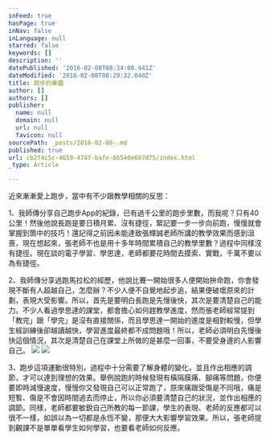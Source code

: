 ```yaml
---
inFeed: true
hasPage: true
inNav: false
inLanguage: null
starred: false
keywords: []
description: ''
datePublished: '2016-02-08T08:34:08.441Z'
dateModified: '2016-02-08T08:29:32.040Z'
title: 跑步的樂趣
author: []
authors: []
publisher:
  name: null
  domain: null
  url: null
  favicon: null
sourcePath: _posts/2016-02-08-.md
published: true
url: cb2f4c5c-4659-474f-bafe-66540e607d75/index.html
_type: Article

---
```

近來漸漸愛上跑步，當中有不少跟教學相關的反思：

1、我師傳分享自己跑步App的紀錄，已有過千公里的跑步里數，而我呢？只有40公里！然後他說長跑是要日積月累、沒有捷徑，緊記要一步一步向前跑，慢慢就會掌握到箇中的技巧！還記得之前因未能達致張輝誠老師所講的教學效果而感到沮喪，現在想起來，張老師不也是用十多年時間累積自己的教學里數？過程中同樣沒有捷徑。現在談的電子學習、學思達，老師都要花時間去摸索、實戰，千萬不要以為有捷徑。

2、我師傳分享過跑馬拉松的經歷，他說比賽一開始很多人便開始拚命跑，你會發現不斷有人超越自己，怎麼辦？不少人便不自覺地起步追，結果便破壞原來的計劃，表現大受影響。所以，首先是要明白長跑是先慢後快，其次是要清楚自己的能力。不少人看過學思達的課堂，都會擔心如何趕教學進度，然而張老師經常提到「教完」跟「學完」是沒有直接關係，而且學思達一開始的進度是相對較慢，但學生經訓練後卻越讀越快，學習進度最終都不成問題哦！所以，老師必須明白先慢後快這個情況，其次是清楚自己在課堂上所做的是甚麼一回事，不要受身邊的人影響自己。
![](https://the-grid-user-content.s3-us-west-2.amazonaws.com/19e1c05d-a7a6-4f82-a528-97895bf97fe0.jpg)
![](https://the-grid-user-content.s3-us-west-2.amazonaws.com/1fa83813-b17f-47b4-be53-21b8d76f371e.jpg)

3、跑步這項運動很特別，過程中十分需要了解身體的變化，並且作出相應的調節，才可以達到理想的效果。舉例說跑的時候發現有橫隔膜痛、腳痛等問題，你便要即時減慢速度，慢慢你又發現自己可以正常跑了，原來痛跟受傷是不同哦，痛是短暫、傷是不會因時間過去而停止，所以你必須要清楚自己的狀況，並作出相應的調節。同樣，老師都要敏銳自己所教的每一節課，學生的表現、老師的反應都可以很不一樣，如誤以為一切都是永恆不變，那便大大影響學習效果。所以，張老師提到觀課不是單單看學生如何學習，也要看老師如何反應。